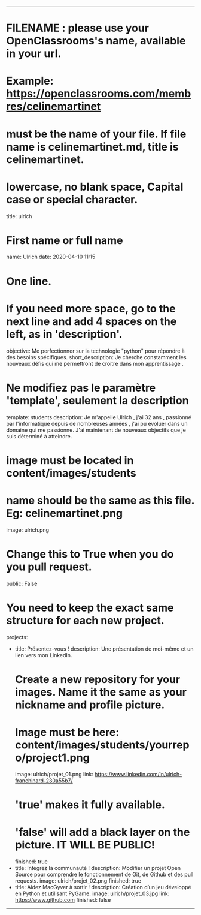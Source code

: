---

# FILENAME : please use your OpenClassrooms's name, available in your url.
# Example: https://openclassrooms.com/membres/celinemartinet
# must be the name of your file. If file name is celinemartinet.md, title is celinemartinet.
# lowercase, no blank space, Capital case or special character.
title: ulrich

# First name or full name
name: Ulrich
date: 2020-04-10 11:15

# One line.
# If you need more space, go to the next line and add 4 spaces on the left, as in 'description'.
objective: Me perfectionner sur la technologie "python" pour répondre à des besoins spécifiques.
short_description: Je cherche constamment les nouveaux défis qui me permettront de croitre dans mon apprentissage .

# Ne modifiez pas le paramètre 'template', seulement la description
template: students
description:
    Je m'appelle Ulrich , j'ai 32 ans , passionné par l'informatique depuis de nombreuses années ,
    j'ai pu évoluer dans un domaine qui me passionne.
    J'ai maintenant de nouveaux objectifs que je suis déterminé à atteindre.

# image must be located in content/images/students
# name should be the same as this file. Eg: celinemartinet.png
image: ulrich.png

# Change this to True when you do you pull request.
public: False

# You need to keep the exact same structure for each new project.
projects:
  - title: Présentez-vous !
    description: Une présentation de moi-même et un lien vers mon LinkedIn.
    # Create a new repository for your images. Name it the same as your nickname and profile picture.
    # Image must be here: content/images/students/yourrepo/project1.png
    image: ulrich/projet_01.png
    link: https://www.linkedin.com/in/ulrich-franchinard-230a55b7/
    # 'true' makes it fully available.
    # 'false' will add a black layer on the picture. IT WILL BE PUBLIC!
    finished: true
  - title: Intégrez la communauté !
    description: Modifier un projet Open Source pour comprendre le fonctionnement de Git, de Github et des pull requests. 
    image: ulrich/projet_02.png
    finished: true
  - title: Aidez MacGyver à sortir !
    description: Création d’un jeu développé en Python et utilisant PyGame.
    image: ulrich/projet_03.jpg
    link: https://www.github.com
    finished: false
---